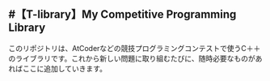 #【T-library】My Competitive Programming Library
---
このリポジトリは、AtCoderなどの競技プログラミングコンテストで使うC＋＋のライブラリです。これから新しい問題に取り組むたびに、随時必要なものがあればここに追加していきます。
